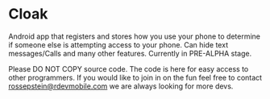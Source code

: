 Cloak
=====

Android app that registers and stores how you use your phone to determine if someone else is attempting access to your phone. Can hide text messages/Calls and many other features. Currently in PRE-ALPHA stage.

Please DO NOT COPY source code. The code is here for easy access to other programmers. If you would like to join in on the fun
feel free to contact rossepstein@rdevmobile.com we are always looking for more devs.
